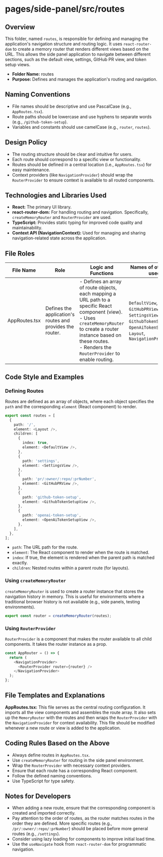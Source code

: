 # pages/side-panel/src/routes

## Overview

This folder, named `routes`, is responsible for defining and managing the application's navigation structure and routing logic. It uses `react-router-dom` to create a memory router that renders different views based on the URL. This allows the side panel application to navigate between different sections, such as the default view, settings, GitHub PR view, and token setup views.

- **Folder Name:** routes
- **Purpose:** Defines and manages the application's routing and navigation.

## Naming Conventions

*   File names should be descriptive and use PascalCase (e.g., `AppRoutes.tsx`).
*   Route paths should be lowercase and use hyphens to separate words (e.g., `/github-token-setup`).
*   Variables and constants should use camelCase (e.g., `router`, `routes`).

## Design Policy

*   The routing structure should be clear and intuitive for users.
*   Each route should correspond to a specific view or functionality.
*   Routes should be defined in a central location (i.e., `AppRoutes.tsx`) for easy maintenance.
*   Context providers (like `NavigationProvider`) should wrap the `RouterProvider` to ensure context is available to all routed components.

## Technologies and Libraries Used

*   **React:** The primary UI library.
*   **react-router-dom:** For handling routing and navigation. Specifically, `createMemoryRouter` and `RouterProvider` are used.
*   **TypeScript:** Provides static typing for improved code quality and maintainability.
*   **Context API (NavigationContext):** Used for managing and sharing navigation-related state across the application.

## File Roles

| File Name      | Role                                  | Logic and Functions                                                                                                                                                                                                                               | Names of other files used                                                                          |
| -------------- | ------------------------------------- | ----------------------------------------------------------------------------------------------------------------------------------------------------------------------------------------------------------------------------------------------- | -------------------------------------------------------------------------------------------------- |
| AppRoutes.tsx  | Defines the application's routes and provides the router. | - Defines an array of route objects, each mapping a URL path to a specific React component (view).<br>- Uses `createMemoryRouter` to create a router instance based on these routes.<br>- Renders the `RouterProvider` to enable routing.   | `DefaultView`, `GitHubPRView`, `SettingsView`, `GithubTokenSetupView`, `OpenAiTokenSetupView`, `Layout`, `NavigationProvider` |

## Code Style and Examples

### Defining Routes

Routes are defined as an array of objects, where each object specifies the `path` and the corresponding `element` (React component) to render.

```typescript
export const routes = [
  {
    path: '/',
    element: <Layout />,
    children: [
      {
        index: true,
        element: <DefaultView />,
      },
      {
        path: 'settings',
        element: <SettingsView />,
      },
      {
        path: 'pr/:owner/:repo/:prNumber',
        element: <GitHubPRView />,
      },
      {
        path: 'github-token-setup',
        element: <GithubTokenSetupView />,
      },
      {
        path: 'openai-token-setup',
        element: <OpenAiTokenSetupView />,
      },
    ],
  },
];
```

*   `path`: The URL path for the route.
*   `element`: The React component to render when the route is matched.
*   `index`:  If true, the element is rendered when the parent path is matched exactly.
*   `children`: Nested routes within a parent route (for layouts).

### Using `createMemoryRouter`

`createMemoryRouter` is used to create a router instance that stores the navigation history in memory. This is useful for environments where a traditional browser history is not available (e.g., side panels, testing environments).

```typescript
export const router = createMemoryRouter(routes);
```

### Using `RouterProvider`

`RouterProvider` is a component that makes the router available to all child components. It takes the router instance as a prop.

```typescript
const AppRouter = () => {
  return (
    <NavigationProvider>
      <RouterProvider router={router} />
    </NavigationProvider>
  );
};
```

## File Templates and Explanations

**AppRoutes.tsx:** This file serves as the central routing configuration.  It imports all the view components and assembles the route array. It also sets up the `MemoryRouter` with the routes and then wraps the `RouterProvider` with the `NavigationProvider` for context availability. This file should be modified whenever a new route or view is added to the application.

## Coding Rules Based on the Above

*   Always define routes in `AppRoutes.tsx`.
*   Use `createMemoryRouter` for routing in the side panel environment.
*   Wrap the `RouterProvider` with necessary context providers.
*   Ensure that each route has a corresponding React component.
*   Follow the defined naming conventions.
*   Use TypeScript for type safety.

## Notes for Developers

*   When adding a new route, ensure that the corresponding component is created and imported correctly.
*   Pay attention to the order of routes, as the router matches routes in the order they are defined.  More specific routes (e.g., `/pr/:owner/:repo/:prNumber`) should be placed before more general routes (e.g., `/settings`).
*   Consider using lazy loading for components to improve initial load time.
*   Use the `useNavigate` hook from `react-router-dom` for programmatic navigation.
